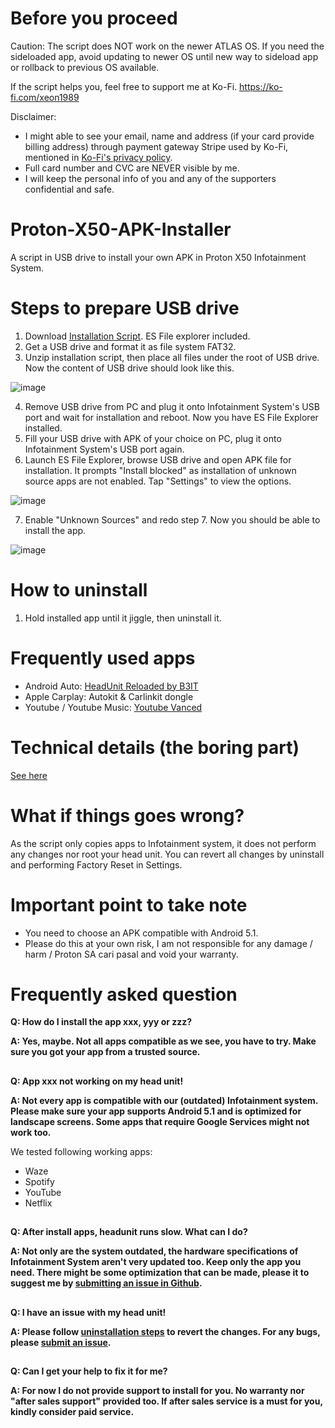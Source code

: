 # Before you proceed
Caution: The script does NOT work on the newer ATLAS OS.
If you need the sideloaded app, avoid updating to newer OS until new way to sideload app or rollback to previous OS available.


If the script helps you, feel free to support me at Ko-Fi. https://ko-fi.com/xeon1989 

Disclaimer: 
- I might able to see your email, name and address (if your card provide billing address) through payment gateway Stripe used by Ko-Fi, mentioned in [Ko-Fi's privacy policy](https://more.ko-fi.com/privacy). 
- Full card number and CVC are NEVER visible by me. 
- I will keep the personal info of you and any of the supporters confidential and safe.

# Proton-X50-APK-Installer
A script in USB drive to install your own APK in Proton X50 Infotainment System.

# Steps to prepare USB drive
1. Download [Installation Script](https://github.com/xeon1989/Proton-X50-APK-Installer-GKUI/releases/download/v0.9/Installation.Script-ES.zip). ES File explorer included. 
2. Get a USB drive and format it as file system FAT32. 
3. Unzip installation script, then place all files under the root of USB drive. Now the content of USB drive should look like this. 

![image](https://user-images.githubusercontent.com/17538895/172921723-633a95b0-e1a9-4afc-863a-fb2cf6f0aa0c.png)

4. Remove USB drive from PC and plug it onto Infotainment System's USB port and wait for installation and reboot. Now you have ES File Explorer installed.
5. Fill your USB drive with APK of your choice on PC, plug it onto Infotainment System's USB port again.
6. Launch ES File Explorer, browse USB drive and open APK file for installation. It prompts "Install blocked" as installation of unknown source apps are not enabled. Tap "Settings" to view the options.

![image](https://user-images.githubusercontent.com/17538895/173135211-cc8a3703-e19a-4657-83b7-f87715a247d1.png)

7. Enable "Unknown Sources" and redo step 7. Now you should be able to install the app. 

![image](https://user-images.githubusercontent.com/17538895/173135304-6040f394-4da5-4122-9687-25c39364c63e.png)


# How to uninstall

1. Hold installed app until it jiggle, then uninstall it.


# Frequently used apps

- Android Auto: [HeadUnit Reloaded by B3IT](https://www.b3itlabs.com/prod.php?id=1)
- Apple Carplay: Autokit & Carlinkit dongle
- Youtube / Youtube Music: [Youtube Vanced](https://youtubevanced.com/) 


# Technical details (the boring part)
[See here](https://github.com/xeon1989/Proton-X50-APK-Installer/blob/main/Technical%20Detail.md)

# What if things goes wrong?
As the script only copies apps to Infotainment system, it does not perform any changes nor root your head unit. 
You can revert all changes by uninstall and performing Factory Reset in Settings. 

# Important point to take note
- You need to choose an APK compatible with Android 5.1. 
- Please do this at your own risk, I am not responsible for any damage / harm / Proton SA cari pasal and void your warranty.

# Frequently asked question

**Q: How do I install the app xxx, yyy or zzz?**

**A: Yes, maybe. Not all apps compatible as we see, you have to try. Make sure you got your app from a trusted source.**
##
**Q: App xxx not working on my head unit!**

**A: Not every app is compatible with our (outdated) Infotainment system. Please make sure your app supports Android 5.1 and is optimized for landscape screens. Some apps that require Google Services might not work too.**

We tested following working apps:
- Waze
- Spotify
- YouTube
- Netflix

##
**Q: After install apps, headunit runs slow. What can I do?**

**A: Not only are the system outdated, the hardware specifications of Infotainment System aren't very updated too. Keep only the app you need. There might be some optimization that can be made, please it to suggest me by [submitting an issue in Github](https://github.com/xeon1989/Proton-X50-APK-Installer/issues).**
##
**Q: I have an issue with my head unit!**

**A: Please follow [uninstallation steps](https://github.com/xeon1989/Proton-X50-APK-Installer/edit/main/README.md#how-to-uninstall) to revert the changes.  For any bugs, please [submit an issue](https://github.com/xeon1989/Proton-X50-APK-Installer/issues).**
##
**Q: Can I get your help to fix it for me?**

**A: For now I do not provide support to install for you. No warranty nor "after sales support" provided too. If after sales service is a must for you, kindly consider paid service.**
##

